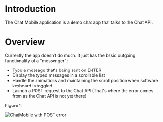 # Introduction

The Chat Mobile application is a demo chat app that talks to the Chat API.

# Overview

Currently the app doesn't do much. It just has the basic outgoing functionality of a "messenger":

- Type a message that's being sent on ENTER
- Display the typed messages in a scrollable list
- Handle the animations and maintaining the scroll position when software keyboard is toggled
- Launch a POST request to the Chat API (That's where the error comes from as the Chat API is not yet there)

Figure 1:

![ChatMobile with POST error](https://github.com/sorelmitra/botagg/blob/master/docs/images/ChatMobile-POST-error.png "ChatMobile with POST error")
